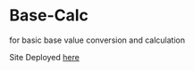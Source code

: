# Base-Calc

for basic base value conversion and calculation

Site Deployed [here](https://base-calculator.vercel.app/)

